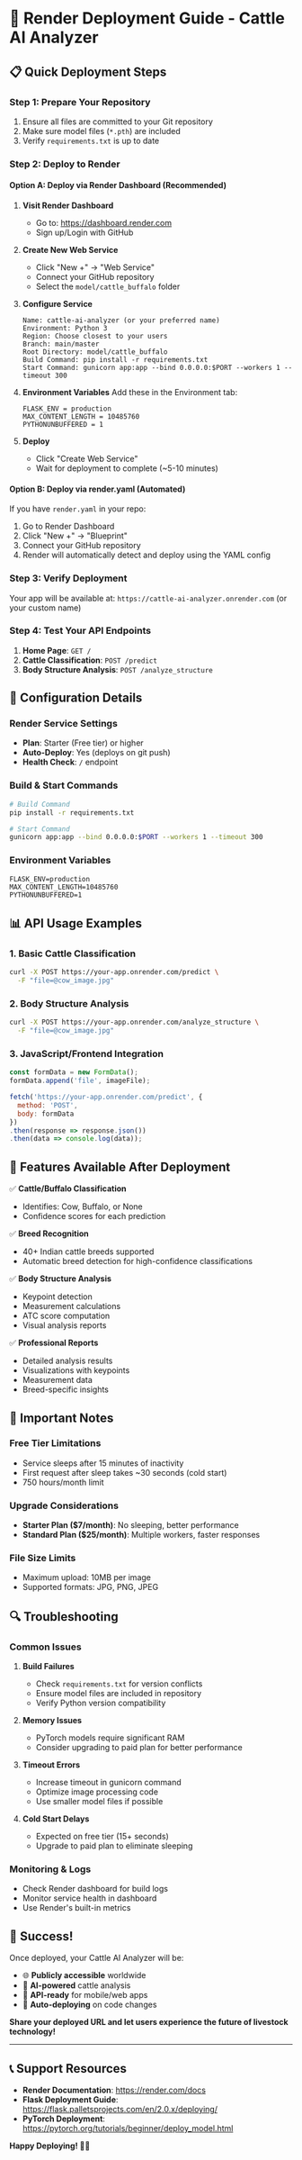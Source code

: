 # 🚀 Render Deployment Guide - Cattle AI Analyzer

## 📋 Quick Deployment Steps

### **Step 1: Prepare Your Repository**
1. Ensure all files are committed to your Git repository
2. Make sure model files (`*.pth`) are included
3. Verify `requirements.txt` is up to date

### **Step 2: Deploy to Render**

#### **Option A: Deploy via Render Dashboard (Recommended)**

1. **Visit Render Dashboard**
   - Go to: https://dashboard.render.com
   - Sign up/Login with GitHub

2. **Create New Web Service**
   - Click "New +" → "Web Service"
   - Connect your GitHub repository
   - Select the `model/cattle_buffalo` folder

3. **Configure Service**
   ```
   Name: cattle-ai-analyzer (or your preferred name)
   Environment: Python 3
   Region: Choose closest to your users
   Branch: main/master
   Root Directory: model/cattle_buffalo
   Build Command: pip install -r requirements.txt
   Start Command: gunicorn app:app --bind 0.0.0.0:$PORT --workers 1 --timeout 300
   ```

4. **Environment Variables**
   Add these in the Environment tab:
   ```
   FLASK_ENV = production
   MAX_CONTENT_LENGTH = 10485760
   PYTHONUNBUFFERED = 1
   ```

5. **Deploy**
   - Click "Create Web Service"
   - Wait for deployment to complete (~5-10 minutes)

#### **Option B: Deploy via render.yaml (Automated)**

If you have `render.yaml` in your repo:
1. Go to Render Dashboard
2. Click "New +" → "Blueprint"
3. Connect your GitHub repository
4. Render will automatically detect and deploy using the YAML config

### **Step 3: Verify Deployment**

Your app will be available at:
`https://cattle-ai-analyzer.onrender.com` (or your custom name)

### **Step 4: Test Your API Endpoints**

1. **Home Page**: `GET /`
2. **Cattle Classification**: `POST /predict`
3. **Body Structure Analysis**: `POST /analyze_structure`

## 🔧 Configuration Details

### **Render Service Settings**
- **Plan**: Starter (Free tier) or higher
- **Auto-Deploy**: Yes (deploys on git push)
- **Health Check**: `/` endpoint

### **Build & Start Commands**
```bash
# Build Command
pip install -r requirements.txt

# Start Command  
gunicorn app:app --bind 0.0.0.0:$PORT --workers 1 --timeout 300
```

### **Environment Variables**
```env
FLASK_ENV=production
MAX_CONTENT_LENGTH=10485760
PYTHONUNBUFFERED=1
```

## 📊 API Usage Examples

### **1. Basic Cattle Classification**
```bash
curl -X POST https://your-app.onrender.com/predict \
  -F "file=@cow_image.jpg"
```

### **2. Body Structure Analysis**
```bash
curl -X POST https://your-app.onrender.com/analyze_structure \
  -F "file=@cow_image.jpg"
```

### **3. JavaScript/Frontend Integration**
```javascript
const formData = new FormData();
formData.append('file', imageFile);

fetch('https://your-app.onrender.com/predict', {
  method: 'POST',
  body: formData
})
.then(response => response.json())
.then(data => console.log(data));
```

## 🎯 Features Available After Deployment

✅ **Cattle/Buffalo Classification**
- Identifies: Cow, Buffalo, or None
- Confidence scores for each prediction

✅ **Breed Recognition** 
- 40+ Indian cattle breeds supported
- Automatic breed detection for high-confidence classifications

✅ **Body Structure Analysis**
- Keypoint detection
- Measurement calculations
- ATC score computation
- Visual analysis reports

✅ **Professional Reports**
- Detailed analysis results
- Visualizations with keypoints
- Measurement data
- Breed-specific insights

## 🚨 Important Notes

### **Free Tier Limitations**
- Service sleeps after 15 minutes of inactivity
- First request after sleep takes ~30 seconds (cold start)
- 750 hours/month limit

### **Upgrade Considerations**
- **Starter Plan ($7/month)**: No sleeping, better performance
- **Standard Plan ($25/month)**: Multiple workers, faster responses

### **File Size Limits**
- Maximum upload: 10MB per image
- Supported formats: JPG, PNG, JPEG

## 🔍 Troubleshooting

### **Common Issues**

1. **Build Failures**
   - Check `requirements.txt` for version conflicts
   - Ensure model files are included in repository
   - Verify Python version compatibility

2. **Memory Issues**
   - PyTorch models require significant RAM
   - Consider upgrading to paid plan for better performance

3. **Timeout Errors**
   - Increase timeout in gunicorn command
   - Optimize image processing code
   - Use smaller model files if possible

4. **Cold Start Delays**
   - Expected on free tier (15+ seconds)
   - Upgrade to paid plan to eliminate sleeping

### **Monitoring & Logs**
- Check Render dashboard for build logs
- Monitor service health in dashboard
- Use Render's built-in metrics

## 🎉 Success!

Once deployed, your Cattle AI Analyzer will be:
- 🌐 **Publicly accessible** worldwide
- 🤖 **AI-powered** cattle analysis
- 📱 **API-ready** for mobile/web apps
- 🔄 **Auto-deploying** on code changes

**Share your deployed URL and let users experience the future of livestock technology!**

---

## 📞 Support Resources

- **Render Documentation**: https://render.com/docs
- **Flask Deployment Guide**: https://flask.palletsprojects.com/en/2.0.x/deploying/
- **PyTorch Deployment**: https://pytorch.org/tutorials/beginner/deploy_model.html

**Happy Deploying! 🚀🐄**

